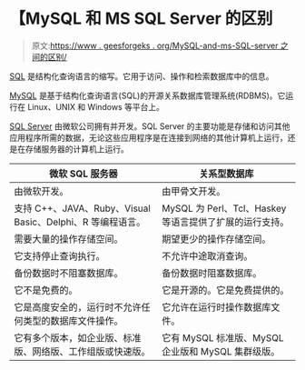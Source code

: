 # 【MySQL 和 MS SQL Server 的区别

> 原文:[https://www . geesforgeks . org/MySQL-and-ms-SQL-server 之间的区别/](https://www.geeksforgeeks.org/difference-between-mysql-and-ms-sql-server/)

[SQL](https://www.geeksforgeeks.org/sql-tutorial/) 是结构化查询语言的缩写。它用于访问、操作和检索数据库中的信息。

[MySQL](https://www.geeksforgeeks.org/tag/mysql/) 是基于结构化查询语言(SQL)的开源关系数据库管理系统(RDBMS)。它运行在 Linux、UNIX 和 Windows 等平台上。

[SQL Server](https://www.geeksforgeeks.org/tag/sql-server/) 由微软公司拥有并开发。SQL Server 的主要功能是存储和访问其他应用程序所需的数据，无论这些应用程序是在连接到网络的其他计算机上运行，还是在存储服务器的计算机上运行。

<center>

| 微软 SQL 服务器 | 关系型数据库 |
| --- | --- |
| 由微软开发。 | 由甲骨文开发。 |
| 支持 C++、JAVA、Ruby、Visual Basic、Delphi、R 等编程语言。 | MySQL 为 Perl、Tcl、Haskey 等语言提供了扩展的运行支持。 |
| 需要大量的操作存储空间。 | 期望更少的操作存储空间。 |
| 它支持停止查询执行。 | 不允许中途取消查询。 |
| 备份数据时不阻塞数据库。 | 备份数据时阻塞数据库。 |
| 它不是免费的。 | 它是开源的。它是免费提供的。 |
| 它是高度安全的，运行时不允许任何类型的数据库文件操作。 | 它允许在运行时操作数据库文件。 |
| 它有多个版本，如企业版、标准版、网络版、工作组版或快速版。 | 它有 MySQL 标准版、MySQL 企业版和 MySQL 集群级版。 |

</center>